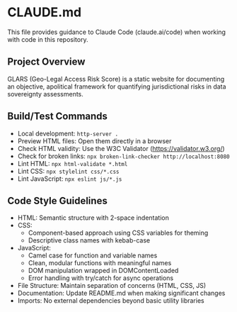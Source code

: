 # CLAUDE.md

This file provides guidance to Claude Code (claude.ai/code) when working with code in this repository.

## Project Overview
GLARS (Geo-Legal Access Risk Score) is a static website for documenting an objective, apolitical framework for quantifying jurisdictional risks in data sovereignty assessments.

## Build/Test Commands
- Local development: `http-server .`
- Preview HTML files: Open them directly in a browser
- Check HTML validity: Use the W3C Validator (https://validator.w3.org/)
- Check for broken links: `npx broken-link-checker http://localhost:8080`
- Lint HTML: `npx html-validate *.html`
- Lint CSS: `npx stylelint css/*.css`
- Lint JavaScript: `npx eslint js/*.js`

## Code Style Guidelines
- HTML: Semantic structure with 2-space indentation
- CSS: 
  - Component-based approach using CSS variables for theming
  - Descriptive class names with kebab-case
- JavaScript: 
  - Camel case for function and variable names
  - Clean, modular functions with meaningful names
  - DOM manipulation wrapped in DOMContentLoaded
  - Error handling with try/catch for async operations
- File Structure: Maintain separation of concerns (HTML, CSS, JS)
- Documentation: Update README.md when making significant changes
- Imports: No external dependencies beyond basic utility libraries